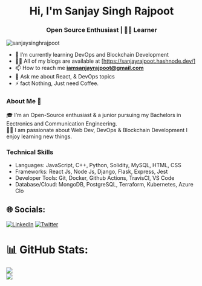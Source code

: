 <h1 align="center">Hi, I'm Sanjay Singh Rajpoot</h1>
<h3 align="center">Open Source Enthusiast | 🙋‍♂️ Learner </h3>

<p align="left"> <img src="https://komarev.com/ghpvc/?username=sanjaysinghrajpoot&label=Profile%20views&color=0e75b6&style=flat" alt="sanjaysinghrajpoot" /> </p>

- 🌱 I’m currently learning DevOps and Blockchain Development
- 👨‍💻 All of my blogs are available at [https://sanjayrajpoot.hashnode.dev/]
- 📫 How to reach me **iamsanjayrajpoot@gmail.com**
- 💬 Ask me about React, & DevOps topics
- ⚡ fact Nothing, Just need Coffee.

### About Me 🚀
🎓 I’m an Open-Source enthusiast & a junior pursuing my Bachelors in Eectronics and Communication Engineering.</br>
👨‍💻  I am passionate about Web Dev, DevOps & Blockchain Development I enjoy learning new things. </br>

### Technical Skills
- Languages: JavaScript, C++, Python, Solidity, MySQL, HTML, CSS
- Frameworks: React Js, Node Js, Django, Flask, Express, Jest
- Developer Tools: Git, Docker, Github Actions, TravisCI, VS Code
- Database/Cloud: MongoDB, PostgreSQL, Terraform, Kubernetes, Azure Clo

## 🌐 Socials:
[![LinkedIn](https://img.shields.io/badge/LinkedIn-%230077B5.svg?logo=linkedin&logoColor=white)](https://linkedin.com/in/sanjaysinghrajpoot) [![Twitter](https://img.shields.io/badge/Twitter-%231DA1F2.svg?logo=Twitter&logoColor=white)](https://twitter.com/SanjayRajpoot22) 

# 📊 GitHub Stats:
![](https://github-readme-stats.vercel.app/api?username=SanjaySinghRajpoot&theme=react&hide_border=false&include_all_commits=false&count_private=false)<br/>
![](https://github-readme-streak-stats.herokuapp.com/?user=SanjaySinghRajpoot&theme=react&hide_border=false)<br/>

